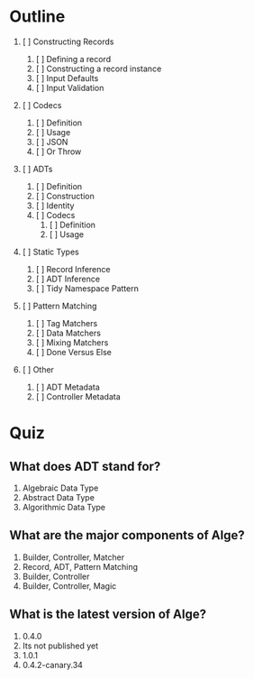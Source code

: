 # Outline

1. [ ] Constructing Records

   1. [ ] Defining a record
   1. [ ] Constructing a record instance
   1. [ ] Input Defaults
   1. [ ] Input Validation

1. [ ] Codecs

   1. [ ] Definition
   1. [ ] Usage
   1. [ ] JSON
   1. [ ] Or Throw

1. [ ] ADTs

   1. [ ] Definition
   1. [ ] Construction
   1. [ ] Identity
   1. [ ] Codecs
      1. [ ] Definition
      1. [ ] Usage

1. [ ] Static Types

   1. [ ] Record Inference
   1. [ ] ADT Inference
   1. [ ] Tidy Namespace Pattern

1. [ ] Pattern Matching

   1. [ ] Tag Matchers
   1. [ ] Data Matchers
   1. [ ] Mixing Matchers
   1. [ ] Done Versus Else

1. [ ] Other
   1. [ ] ADT Metadata
   1. [ ] Controller Metadata

# Quiz

## What does ADT stand for?

1. Algebraic Data Type
2. Abstract Data Type
3. Algorithmic Data Type

## What are the major components of Alge?

1. Builder, Controller, Matcher
2. Record, ADT, Pattern Matching
3. Builder, Controller
4. Builder, Controller, Magic

## What is the latest version of Alge?

1. 0.4.0
2. Its not published yet
3. 1.0.1
4. 0.4.2-canary.34

